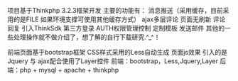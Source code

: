 项目基于Thinkphp 3.2.3框架开发
主要的功能有：
      消息推送（采用缓存，目前采用的是FILE 如果环境支撑可使用其他缓存方式）
      ajax多层评论 页面无刷新 评论 回复
      引入ThinkSdk 第三方登录
      AUTH权限管理控制
      定制模板 发送邮件
      其他的一些处理操作就不做介绍了，想了解的自行下载研究.^_^！

前端页面基于bootstrap框架
    CSS样式采用的Less自动生成
        页面js效果 引入的是Jquery 与 ajax配合使用了Layer控件
前端：bootstrap，Less,Jquery,Layer
后端：php + mysql + apache + thinkphp

